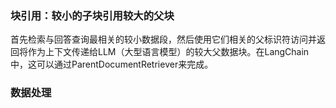 ### **块引用：较小的子块引用较大的父块**

首先检索与回答查询最相关的较小数据段，然后使用它们相关的父标识符访问并返回将作为上下文传递给LLM（大型语言模型）的较大父数据块。在LangChain中，这可以通过ParentDocumentRetriever来完成。



### **数据处理**
